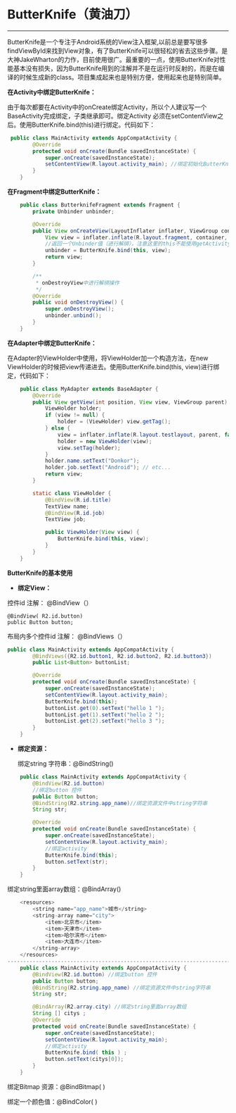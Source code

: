 # ButterKnife（黄油刀）

---

ButterKnife是一个专注于Android系统的View注入框架,以前总是要写很多findViewById来找到View对象，有了ButterKnife可以很轻松的省去这些步骤。是大神JakeWharton的力作，目前使用很广。最重要的一点，使用ButterKnife对性能基本没有损失，因为ButterKnife用到的注解并不是在运行时反射的，而是在编译的时候生成新的class。项目集成起来也是特别方便，使用起来也是特别简单。

**在Activity中绑定ButterKnife：**

由于每次都要在Activity中的onCreate绑定Activity，所以个人建议写一个BaseActivity完成绑定，子类继承即可。绑定Activity 必须在setContentView之后。使用ButterKnife.bind\(this\)进行绑定。代码如下：

```java
 public class MainActivity extends AppCompatActivity {
        @Override
        protected void onCreate(Bundle savedInstanceState) {
            super.onCreate(savedInstanceState);
            setContentView(R.layout.activity_main); //绑定初始化ButterKnife ButterKnife.bind(this); 
        }
    }
```

**在Fragment中绑定ButterKnife：**

```java
    public class ButterknifeFragment extends Fragment {
        private Unbinder unbinder;

        @Override
        public View onCreateView(LayoutInflater inflater, ViewGroup container, Bundle savedInstanceState) {
            View view = inflater.inflate(R.layout.fragment, container, false);
            //返回一个Unbinder值（进行解绑），注意这里的this不能使用getActivity()
            unbinder = ButterKnife.bind(this, view);
            return view;
        }

        /**
         * onDestroyView中进行解绑操作
         */
        @Override
        public void onDestroyView() {
            super.onDestroyView();
            unbinder.unbind();
        }
    }
```

**在Adapter中绑定ButterKnife：**

在Adapter的ViewHolder中使用，将ViewHolder加一个构造方法，在new ViewHolder的时候把view传递进去。使用ButterKnife.bind\(this, view\)进行绑定，代码如下：

```java
    public class MyAdapter extends BaseAdapter {
        @Override
        public View getView(int position, View view, ViewGroup parent) {
            ViewHolder holder;
            if (view != null) {
                holder = (ViewHolder) view.getTag();
            } else {
                view = inflater.inflate(R.layout.testlayout, parent, false);
                holder = new ViewHolder(view);
                view.setTag(holder);
            }
            holder.name.setText("Donkor");
            holder.job.setText("Android"); // etc...
            return view;
        }

        static class ViewHolder {
            @BindView(R.id.title)
            TextView name;
            @BindView(R.id.job)
            TextView job;

            public ViewHolder(View view) {
                ButterKnife.bind(this, view);
            }
        }
    }
```

**ButterKnife的基本使用**

* **绑定View：**

控件id 注解： @BindView（）

```
@BindView( R2.id.button)  
public Button button;
```

布局内多个控件id 注解： @BindViews（）

```java
public class MainActivity extends AppCompatActivity {
        @BindViews({R2.id.button1, R2.id.button2, R2.id.button3})
        public List<Button> buttonList;

        @Override
        protected void onCreate(Bundle savedInstanceState) {
            super.onCreate(savedInstanceState);
            setContentView(R.layout.activity_main);
            ButterKnife.bind(this);
            buttonList.get(0).setText("hello 1 ");
            buttonList.get(1).setText("hello 2 ");
            buttonList.get(2).setText("hello 3 ");
        }
    }
```

* **绑定资源：**

  绑定string 字符串：@BindString\(\)

```java
    public class MainActivity extends AppCompatActivity {
        @BindView(R2.id.button)
        //绑定button 控件
        public Button button;
        @BindString(R2.string.app_name)//绑定资源文件中string字符串 
        String str;

        @Override
        protected void onCreate(Bundle savedInstanceState) {
            super.onCreate(savedInstanceState);
            setContentView(R.layout.activity_main);
            //绑定activity 
            ButterKnife.bind(this);
            button.setText(str);
        }
    }
```

绑定string里面array数组：@BindArray\(\)

```java
    <resources>
        <string name="app_name">城市</string>
        <string-array name="city">
            <item>北京市</item>
            <item>天津市</item>
            <item>哈尔滨市</item>
            <item>大连市</item>
        </string-array>
    </resources>
-------------------------------------------------------------------------------------
    public class MainActivity extends AppCompatActivity {
        @BindView(R2.id.button) //绑定button 控件
        public Button button;
        @BindString(R2.string.app_name) //绑定资源文件中string字符串 
        String str;

        @BindArray(R2.array.city) //绑定string里面array数组 
        String [] citys ; 
        @Override
        protected void onCreate(Bundle savedInstanceState) {
            super.onCreate(savedInstanceState);
            setContentView(R.layout.activity_main); 
            //绑定activity
            ButterKnife.bind( this ) ;
            button.setText(citys[0]); 
        } 
    }
```

绑定Bitmap 资源：@BindBitmap\( \)

绑定一个颜色值：@BindColor\( \)

